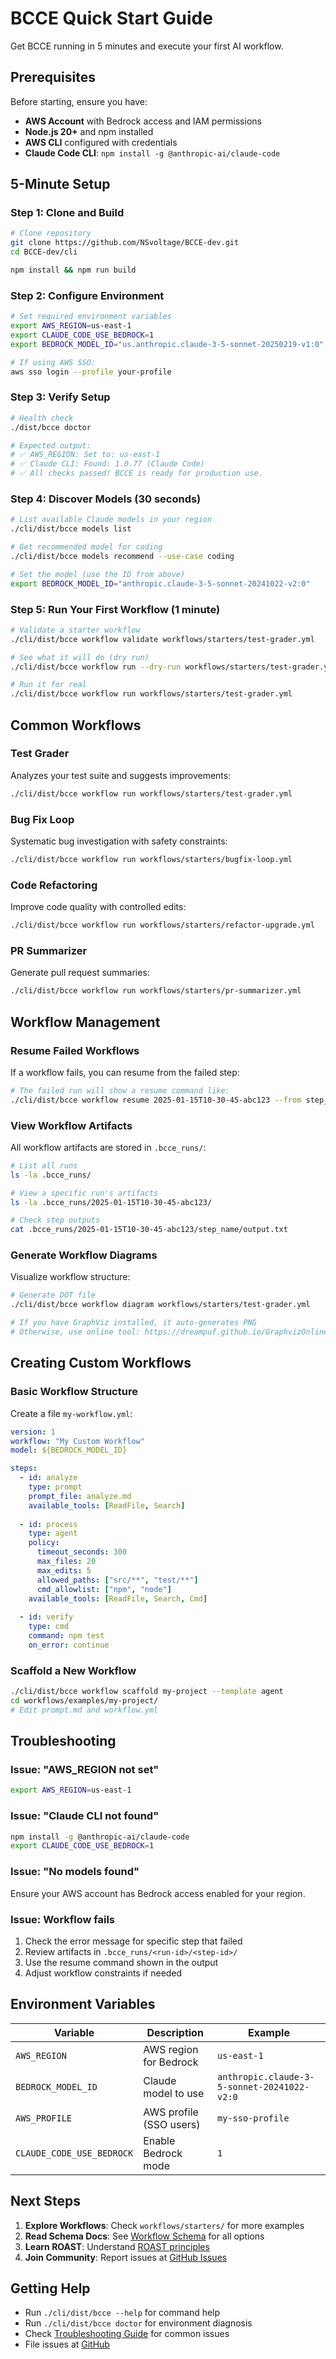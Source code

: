 # BCCE Quick Start Guide

Get BCCE running in 5 minutes and execute your first AI workflow.

## Prerequisites

Before starting, ensure you have:
- **AWS Account** with Bedrock access and IAM permissions
- **Node.js 20+** and npm installed  
- **AWS CLI** configured with credentials
- **Claude Code CLI**: `npm install -g @anthropic-ai/claude-code`

## 5-Minute Setup

### Step 1: Clone and Build
```bash
# Clone repository  
git clone https://github.com/NSvoltage/BCCE-dev.git
cd BCCE-dev/cli

npm install && npm run build
```

### Step 2: Configure Environment
```bash
# Set required environment variables
export AWS_REGION=us-east-1
export CLAUDE_CODE_USE_BEDROCK=1
export BEDROCK_MODEL_ID="us.anthropic.claude-3-5-sonnet-20250219-v1:0"

# If using AWS SSO:
aws sso login --profile your-profile
```

### Step 3: Verify Setup
```bash
# Health check
./dist/bcce doctor

# Expected output:
# ✅ AWS_REGION: Set to: us-east-1  
# ✅ Claude CLI: Found: 1.0.77 (Claude Code)
# ✅ All checks passed! BCCE is ready for production use.
```

### Step 4: Discover Models (30 seconds)
```bash
# List available Claude models in your region
./cli/dist/bcce models list

# Get recommended model for coding
./cli/dist/bcce models recommend --use-case coding

# Set the model (use the ID from above)
export BEDROCK_MODEL_ID="anthropic.claude-3-5-sonnet-20241022-v2:0"
```

### Step 5: Run Your First Workflow (1 minute)
```bash
# Validate a starter workflow
./cli/dist/bcce workflow validate workflows/starters/test-grader.yml

# See what it will do (dry run)
./cli/dist/bcce workflow run --dry-run workflows/starters/test-grader.yml

# Run it for real
./cli/dist/bcce workflow run workflows/starters/test-grader.yml
```

## Common Workflows

### Test Grader
Analyzes your test suite and suggests improvements:
```bash
./cli/dist/bcce workflow run workflows/starters/test-grader.yml
```

### Bug Fix Loop
Systematic bug investigation with safety constraints:
```bash
./cli/dist/bcce workflow run workflows/starters/bugfix-loop.yml
```

### Code Refactoring
Improve code quality with controlled edits:
```bash
./cli/dist/bcce workflow run workflows/starters/refactor-upgrade.yml
```

### PR Summarizer
Generate pull request summaries:
```bash
./cli/dist/bcce workflow run workflows/starters/pr-summarizer.yml
```

## Workflow Management

### Resume Failed Workflows
If a workflow fails, you can resume from the failed step:
```bash
# The failed run will show a resume command like:
./cli/dist/bcce workflow resume 2025-01-15T10-30-45-abc123 --from step_name
```

### View Workflow Artifacts
All workflow artifacts are stored in `.bcce_runs/`:
```bash
# List all runs
ls -la .bcce_runs/

# View a specific run's artifacts
ls -la .bcce_runs/2025-01-15T10-30-45-abc123/

# Check step outputs
cat .bcce_runs/2025-01-15T10-30-45-abc123/step_name/output.txt
```

### Generate Workflow Diagrams
Visualize workflow structure:
```bash
# Generate DOT file
./cli/dist/bcce workflow diagram workflows/starters/test-grader.yml

# If you have GraphViz installed, it auto-generates PNG
# Otherwise, use online tool: https://dreampuf.github.io/GraphvizOnline/
```

## Creating Custom Workflows

### Basic Workflow Structure
Create a file `my-workflow.yml`:
```yaml
version: 1
workflow: "My Custom Workflow"
model: ${BEDROCK_MODEL_ID}

steps:
  - id: analyze
    type: prompt
    prompt_file: analyze.md
    available_tools: [ReadFile, Search]
    
  - id: process
    type: agent
    policy:
      timeout_seconds: 300
      max_files: 20
      max_edits: 5
      allowed_paths: ["src/**", "test/**"]
      cmd_allowlist: ["npm", "node"]
    available_tools: [ReadFile, Search, Cmd]
    
  - id: verify
    type: cmd
    command: npm test
    on_error: continue
```

### Scaffold a New Workflow
```bash
./cli/dist/bcce workflow scaffold my-project --template agent
cd workflows/examples/my-project/
# Edit prompt.md and workflow.yml
```

## Troubleshooting

### Issue: "AWS_REGION not set"
```bash
export AWS_REGION=us-east-1
```

### Issue: "Claude CLI not found"
```bash
npm install -g @anthropic-ai/claude-code
export CLAUDE_CODE_USE_BEDROCK=1
```

### Issue: "No models found"
Ensure your AWS account has Bedrock access enabled for your region.

### Issue: Workflow fails
1. Check the error message for specific step that failed
2. Review artifacts in `.bcce_runs/<run-id>/<step-id>/`
3. Use the resume command shown in the output
4. Adjust workflow constraints if needed

## Environment Variables

| Variable | Description | Example |
|----------|-------------|---------|
| `AWS_REGION` | AWS region for Bedrock | `us-east-1` |
| `BEDROCK_MODEL_ID` | Claude model to use | `anthropic.claude-3-5-sonnet-20241022-v2:0` |
| `AWS_PROFILE` | AWS profile (SSO users) | `my-sso-profile` |
| `CLAUDE_CODE_USE_BEDROCK` | Enable Bedrock mode | `1` |

## Next Steps

1. **Explore Workflows**: Check `workflows/starters/` for more examples
2. **Read Schema Docs**: See [Workflow Schema](docs/workflow-schema.md) for all options
3. **Learn ROAST**: Understand [ROAST principles](docs/ROAST-EVOLUTION.md)
4. **Join Community**: Report issues at [GitHub Issues](https://github.com/your-org/bcce/issues)

## Getting Help

- Run `./cli/dist/bcce --help` for command help
- Run `./cli/dist/bcce doctor` for environment diagnosis
- Check [Troubleshooting Guide](docs/troubleshooting/README.md) for common issues
- File issues at [GitHub](https://github.com/your-org/bcce/issues)